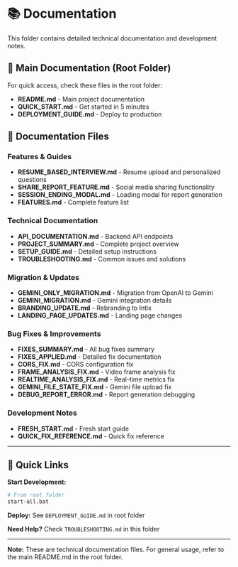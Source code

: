 # 📚 Documentation

This folder contains detailed technical documentation and development notes.

## 📖 Main Documentation (Root Folder)

For quick access, check these files in the root folder:

- **README.md** - Main project documentation
- **QUICK_START.md** - Get started in 5 minutes
- **DEPLOYMENT_GUIDE.md** - Deploy to production

## 📁 Documentation Files

### Features & Guides
- **RESUME_BASED_INTERVIEW.md** - Resume upload and personalized questions
- **SHARE_REPORT_FEATURE.md** - Social media sharing functionality
- **SESSION_ENDING_MODAL.md** - Loading modal for report generation
- **FEATURES.md** - Complete feature list

### Technical Documentation
- **API_DOCUMENTATION.md** - Backend API endpoints
- **PROJECT_SUMMARY.md** - Complete project overview
- **SETUP_GUIDE.md** - Detailed setup instructions
- **TROUBLESHOOTING.md** - Common issues and solutions

### Migration & Updates
- **GEMINI_ONLY_MIGRATION.md** - Migration from OpenAI to Gemini
- **GEMINI_MIGRATION.md** - Gemini integration details
- **BRANDING_UPDATE.md** - Rebranding to Intix
- **LANDING_PAGE_UPDATES.md** - Landing page changes

### Bug Fixes & Improvements
- **FIXES_SUMMARY.md** - All bug fixes summary
- **FIXES_APPLIED.md** - Detailed fix documentation
- **CORS_FIX.md** - CORS configuration fix
- **FRAME_ANALYSIS_FIX.md** - Video frame analysis fix
- **REALTIME_ANALYSIS_FIX.md** - Real-time metrics fix
- **GEMINI_FILE_STATE_FIX.md** - Gemini file upload fix
- **DEBUG_REPORT_ERROR.md** - Report generation debugging

### Development Notes
- **FRESH_START.md** - Fresh start guide
- **QUICK_FIX_REFERENCE.md** - Quick fix reference

---

## 🚀 Quick Links

**Start Development:**
```bash
# From root folder
start-all.bat
```

**Deploy:**
See `DEPLOYMENT_GUIDE.md` in root folder

**Need Help?**
Check `TROUBLESHOOTING.md` in this folder

---

**Note:** These are technical documentation files. For general usage, refer to the main README.md in the root folder.
